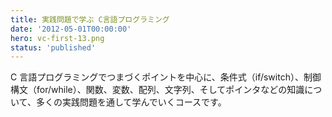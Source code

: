 ```yaml
---
title: 実践問題で学ぶ C言語プログラミング
date: '2012-05-01T00:00:00'
hero: vc-first-13.png
status: 'published'
---
```


C 言語プログラミングでつまづくポイントを中心に、条件式（if/switch）、制御構文（for/while）、関数、変数、配列、文字列、そしてポインタなどの知識について、多くの実践問題を通して学んでいくコースです。
